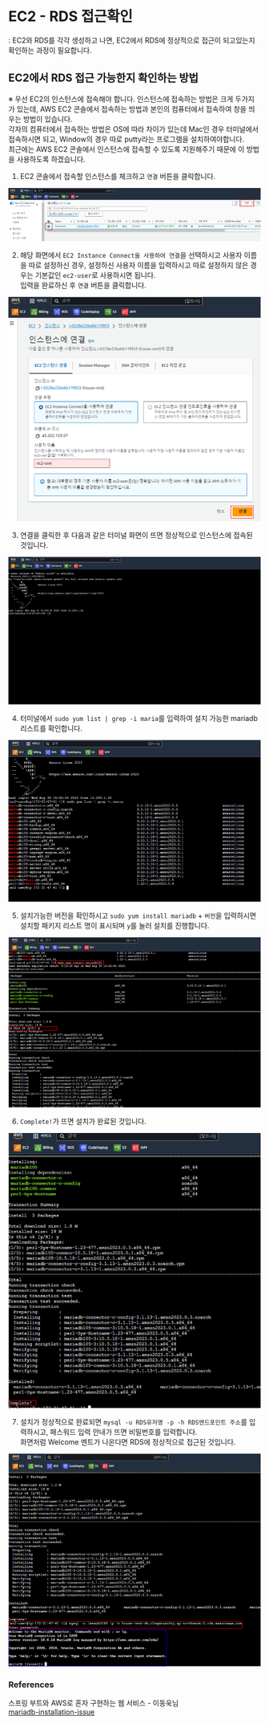 # EC2 - RDS 접근확인
: EC2와 RDS를 각각 생성하고 나면, EC2에서 RDS에 정상적으로 접근이 되고있는지 확인하는 과정이 필요합니다.

## EC2에서 RDS 접근 가능한지 확인하는 방법
※ 우선 EC2의 인스턴스에 접속해야 합니다. 인스턴스에 접속하는 방법은 크게 두가지가 있는데, AWS EC2 콘솔에서 접속하는 방법과 본인의 컴퓨터에서 접속하여 창을 띄우는 방법이 있습니다.<br>
   각자의 컴퓨터에서 접속하는 방법은 OS에 따라 차이가 있는데 Mac인 경우 터미널에서 접속하시면 되고, Window의 경우 따로 putty라는 프로그램을 설치하여야합니다.<br>
   최근에는 AWS EC2 콘솔에서 인스턴스에 접속할 수 있도록 지원해주기 때문에 이 방법을 사용하도록 하겠습니다.

1. EC2 콘솔에서 접속할 인스턴스를 체크하고 `연결` 버튼을 클릭합니다.

![](../img/aws/ec2-rds-01.png)

2. 해당 화면에서 `EC2 Instance Connect을 사용하여 연결`을 선택하시고 사용자 이름을 따로 설정하신 경우, 설정하신 사용자 이름을 입력하시고 따로 설정하지 않은 경우는 기본값인 `ec2-user`로 사용하시면 됩니다.<br>
   입력을 완료하신 후 `연결` 버튼을 클릭합니다.

![](../img/aws/ec2-rds-02.png)

3. 연결을 클릭한 후 다음과 같은 터미널 화면이 뜨면 정상적으로 인스턴스에 접속된 것입니다.

![](../img/aws/ec2-rds-03.png)

4. 터미널에서 `sudo yum list | grep -i maria`를 입력하여 설치 가능한 mariadb 리스트를 확인합니다.

![](../img/aws/ec2-rds-04.png)

5. 설치가능한 버전을 확인하시고 `sudo yum install mariadb` + `버전`을 입력하시면 설치할 패키지 리스트 명이 표시되며 `y`를 눌러 설치를 진행합니다.

![](../img/aws/ec2-rds-05.png)

6. `Complete!`가 뜨면 설치가 완료된 것입니다.

![](../img/aws/ec2-rds-06.png)

7. 설치가 정상적으로 완료되면 `mysql -u RDS유저명 -p -h RDS엔드포인트 주소`를 입력하시고, 패스워드 입력 안내가 뜨면 비밀번호를 입력합니다.<br>
   화면처럼 Welcome 멘트가 나온다면 RDS에 정상적으로 접근된 것입니다.

![](../img/aws/ec2-rds-07.png)
  

### References 
스프링 부트와 AWS로 혼자 구현하는 웹 서비스 - 이동욱님<br>
[mariadb-installation-issue](https://repost.aws/questions/QUZbE_KKvUTsGORUDoT0YMdQ/mariadb-installation-issue-in-amazon-linux-ec2-instance)
